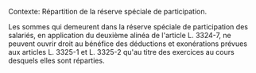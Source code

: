 Contexte: Répartition de la réserve spéciale de participation.

Les sommes qui demeurent dans la réserve spéciale de participation des salariés, en application du deuxième alinéa de l'article L. 3324-7, ne peuvent ouvrir droit au bénéfice des déductions et exonérations prévues aux articles L. 3325-1 et L. 3325-2 qu'au titre des exercices au cours desquels elles sont réparties.